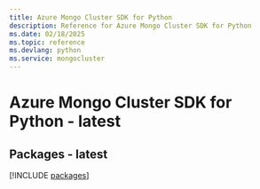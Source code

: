 ```yaml
---
title: Azure Mongo Cluster SDK for Python
description: Reference for Azure Mongo Cluster SDK for Python
ms.date: 02/18/2025
ms.topic: reference
ms.devlang: python
ms.service: mongocluster
---
```

# Azure Mongo Cluster SDK for Python - latest
## Packages - latest
[!INCLUDE [packages](mongo-cluster-index.md)]